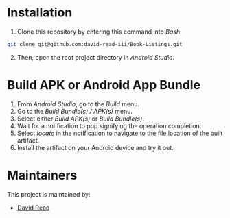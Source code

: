 # Installation
1. Clone this repository by entering this command into *Bash*:
```bash
git clone git@github.com:david-read-iii/Book-Listings.git
```
2. Then, open the root project directory in *Android Studio*.

# Build APK or Android App Bundle
1. From *Android Studio*, go to the *Build* menu.
2. Go to the *Build Bundle(s) / APK(s)* menu.
3. Select either *Build APK(s)* or *Build Bundle(s)*.
4. Wait for a notification to pop signifying the operation completion.
5. Select *locate* in the notification to navigate to the file location of the built artifact.
6. Install the artifact on your Android device and try it out.

# Maintainers
This project is maintained by:
* [David Read](http://github.com/david-read-iii)
